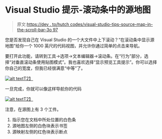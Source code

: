 # Visual Studio 提示-滚动条中的源地图

> 原文:[https://dev . to/hutch codes/visual-studio-tips-source-map-in-the-scroll-bar-3o 97](https://dev.to/hutchcodes/visual-studio-tips-source-map-in-the-scroll-bar-3o97)

您是否发现自己在 Visual Studio 的一个大文件中上下滚动？“在滚动条中显示源地图”给你一个 1000 英尺的代码视图，并允许你通过简单的点击来导航。

要打开此功能，请转到工具->选项->文本编辑器->滚动条。在“行为”部分，选择“对垂直滚动条使用贴图模式”。我也喜欢选择“显示预览工具提示”。你可以选择你自己的宽度，但我已经很满意“中等”了。

[![alt text](../Images/bb5c5f0de755ecd46f14302e53229e25.png "Visual of turning on Source Map scroll bar.")T2】](https://res.cloudinary.com/practicaldev/image/fetch/s--W4GQL3Rl--/c_limit%2Cf_auto%2Cfl_progressive%2Cq_auto%2Cw_880/https://hutchcodes.net/img/2019/TurnOnSourceMap.jpg)

一旦完成，你就可以像这样导航你的代码

[![alt text](../Images/05f4159e6bb6180508b9052bd52bc936.png "Visual of turning on using the Source Map scroll bar.")T2】](https://res.cloudinary.com/practicaldev/image/fetch/s--lZ5zE7yS--/c_limit%2Cf_auto%2Cfl_progressive%2Cq_66%2Cw_880/https://hutchcodes.net/img/2019/SourceMapScrollBar.gif)

注意，在源图上有 3 个工件。

1.  指示您在文档中所处位置的白色条
2.  源地图左侧的白色块表示书签
3.  源映射左侧的红色块表示断点